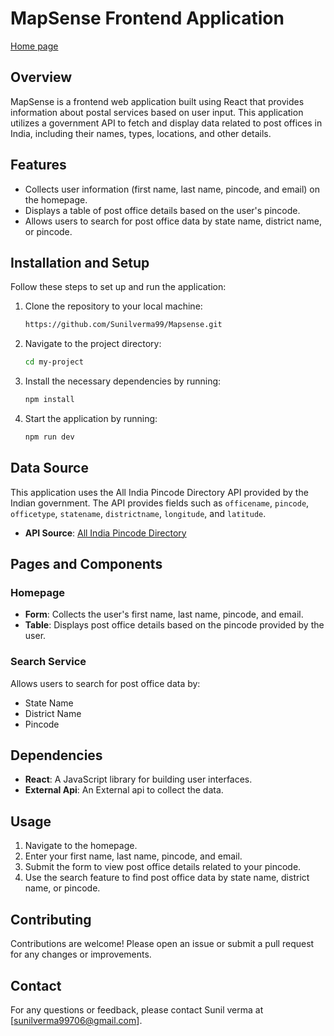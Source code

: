 # MapSense Frontend Application
[Home page](https://www.dropbox.com/scl/fi/kt0fpfo06gbyoq4f9nnxz/HomePage.png?rlkey=tt4s384ni2vl4xe3fyie595rc&st=484gqbvt&dl=0)
## Overview 

MapSense is a frontend web application built using React that provides information about postal services based on user input. This application utilizes a government API to fetch and display data related to post offices in India, including their names, types, locations, and other details.

## Features

- Collects user information (first name, last name, pincode, and email) on the homepage.
- Displays a table of post office details based on the user's pincode.
- Allows users to search for post office data by state name, district name, or pincode.

## Installation and Setup

Follow these steps to set up and run the application:

1. Clone the repository to your local machine:
    ```bash
    https://github.com/Sunilverma99/Mapsense.git
    ```

2. Navigate to the project directory:
    ```bash
    cd my-project
    ```

3. Install the necessary dependencies by running:
    ```bash
    npm install
    ```

4. Start the application by running:
    ```bash
    npm run dev
    ```

## Data Source

This application uses the All India Pincode Directory API provided by the Indian government. The API provides fields such as `officename`, `pincode`, `officetype`, `statename`, `districtname`, `longitude`, and `latitude`.

- **API Source**: [All India Pincode Directory](https://api-url-goes-here)

## Pages and Components

### Homepage

- **Form**: Collects the user's first name, last name, pincode, and email.
- **Table**: Displays post office details based on the pincode provided by the user.

### Search Service

Allows users to search for post office data by:
- State Name
- District Name
- Pincode

## Dependencies

- **React**: A JavaScript library for building user interfaces.
- **External Api**: An External api to collect the data.

## Usage

1. Navigate to the homepage.
2. Enter your first name, last name, pincode, and email.
3. Submit the form to view post office details related to your pincode.
4. Use the search feature to find post office data by state name, district name, or pincode.


## Contributing

Contributions are welcome! Please open an issue or submit a pull request for any changes or improvements.

## Contact

For any questions or feedback, please contact Sunil verma at [sunilverma99706@gmail.com].
